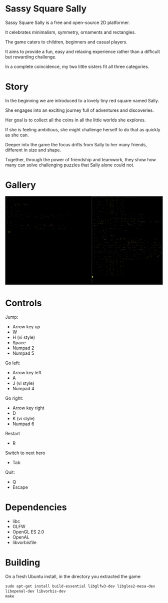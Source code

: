 # Sassy Square Sally

Sassy Square Sally is a free and open-source 2D platformer.

It celebrates minimalism, symmetry, ornaments and rectangles.

The game caters to children, beginners and casual players.

It aims to provide a fun, easy and relaxing experience rather than a difficult but rewarding challenge.

In a complete coincidence, my two little sisters fit all three categories.

# Story

In the beginning we are introduced to a lovely tiny red square named Sally.

She engages into an exciting journey full of adventures and discoveries.

Her goal is to collect all the coins in all the little worlds she explores.

If she is feeling ambitious, she might challenge herself to do that as quickly as she can.

Deeper into the game the focus drifts from Sally to her many friends, different in size and shape.

Together, through the power of friendship and teamwork, they show how many can solve challenging puzzles that Sally alone could not.

# Gallery

![7](etc/7.gif)

# Controls

Jump:
* Arrow key up
* W
* H (vi style)
* Space
* Numpad 2
* Numpad 5

Go left:
* Arrow key left
* A
* J (vi style)
* Numpad 4

Go right:
* Arrow key right
* D
* K (vi style)
* Numpad 6

Restart
* R

Switch to next hero
* Tab

Quit:
* Q
* Escape

# Dependencies

* libc
* GLFW
* OpenGL ES 2.0
* OpenAL
* libvorbisfile

# Building

On a fresh Ubuntu install, in the directory you extracted the game:

    sudo apt-get install build-essential libglfw3-dev libgles2-mesa-dev libopenal-dev libvorbis-dev
    make
